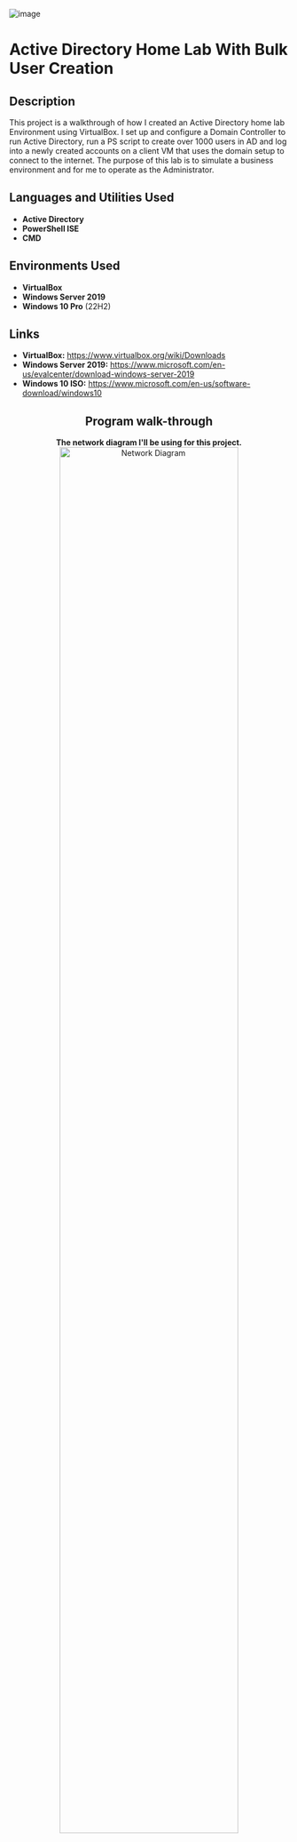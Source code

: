 ![image](https://github.com/T-Lamour/ActiveDirectoryLab/assets/148707781/68642915-6fb0-4193-9074-adbabd679199)<h1>Active Directory Home Lab With Bulk User Creation</h1>

<h2>Description</h2>
This project is a walkthrough of how I created an Active Directory home lab Environment using VirtualBox. I set up and configure a Domain Controller to run Active Directory, run a PS script to create over 1000 users in AD and log into a newly created accounts on a client VM that uses the domain setup to connect to the internet. The purpose of this lab is to simulate a business environment and for me to operate as the Administrator.
<br />

<h2>Languages and Utilities Used</h2>

- <b>Active Directory</b> 
- <b>PowerShell ISE</b>
- <b>CMD</b>

<h2>Environments Used </h2>

- <b>VirtualBox</b>
- <b>Windows Server 2019</b>
- <b>Windows 10 Pro</b> (22H2)

<h2>Links</h2>

- <b>VirtualBox:</b> https://www.virtualbox.org/wiki/Downloads
- <b>Windows Server 2019:</b> https://www.microsoft.com/en-us/evalcenter/download-windows-server-2019
- <b>Windows 10 ISO:</b> https://www.microsoft.com/en-us/software-download/windows10

<h2 align="center">Program walk-through</h2>

<p align="center">
<b>The network diagram I'll be using for this project.</b> <br/>
<img src="https://imgur.com/HE2sRnA.jpg" height="80%" width="80%" alt="Network Diagram"/>
<br />
<br />
<br />
<b>For the VM that will be hosting my DC, I need two network adapters. I need the NAT that will use my host IP address from my home router and an Internal Network Adapter so my DC can communicate with other VMs. </b> <br/>
<img src="https://imgur.com/KPhbN22.jpg" height="80%" width="80%" alt="Configuring the Network Adapter for the Domain Controller Virtual Machine"/>
<br />
<br />
<br />
<img src="https://imgur.com/xMxJiEv.jpg" height="80%" width="80%" alt="Configuring the Network Adapter for the Domain Controller Virtual Machine"/>
<br />
<br />

<b>Figuring out which NIC is our NAT and which is our internet network, I rename the adapters to differentiate as it is important later on when setting up the DC and DHCP.</b> <br/>
<img src="https://imgur.com/4QXwzaE.jpg" height="80%" width="80%" alt="Configuring the Network"/>
<br />
<br />
<b>Now I’ve configured the Internal network adapter and assign it an IP address based on the diagram above (172.16.0.1) and I do not need to give it a default gateway as the DC is the gateway. As for the DNS server, I assigned an IP based on the diagram because when we install Active Directory it will install DNS. I set it as a loopback address so it pings itself.</b> <br/>
<img src="https://imgur.com/4CqJmmN.jpg" height="80%" width="80%" alt="Configuring the Network"/>
<br />
<br />
<b>Now that the NICs are differentiated, I rename the VM as DC. This forces a restart</b> <br/>
<img src="https://i.imgur.com/TklrxzC.jpg" height="80%" width="80%" alt="Renaming the PC"/>
<br />
<br />
<b>After restarting, I installed Active Directory Domain Services through Server Manager, and setup the server as the domain right after. I named this Emirates.Stadium (as you can tell, I’m an Arsenal fan!) When the server is promoted to a domain, it forces a restart.</b> <br/>

<img src="https://imgur.com/lr8den7.jpg" height="80%" width="80%" alt="AD installation"/>
<br />
<p align="center">
 <img src="https://imgur.com/ZYztTgv.jpg" height="80%" width="80%" alt="Configuring the Network Adapter for the Domain Controller Virtual Machine"/>
<br />
<br />
 <p align="center">
<br />
<br />
<p align="center">

<b>Using the built in Admin account, I will create a dedicated domain Admin account, granting it Domain Admin permissions on AD. </b> <br/>
</p>
 <img src="https://imgur.com/XKDbk55.jpg" height="80%" width="80%" alt="Creating Admin account"/>
<br />

<p align="center">
<b>Now I need to install RAS/NAT (incl Routing) for my Windows 10 client to gain access to the internet through the internal network via the DC.</b> <br/>
</p>
 <img src="https://imgur.com/Gf6U38P.jpg" height="80%" width="80%" alt="Installing RAS"/>
<br />

<p align="center">
<b>Now that the role is installed, I need to configure the Routing and Remote Access under tools in Server Manager. Click tools in Server Manager and Right click ‘DC’ and configure and enable routing and remote access. Under configuration, select NAT and the external NIC (the internet).</b> <br/>
</p>
 <img src="https://imgur.com/6SI4aOu.jpg" height="80%" width="80%" alt="Config Remote Access"/>
<br />
<br />
<br />
<p align="center">
<b>After Remote Access has been configured, install the DHCP Server. This will allow our Windows 10 clients to be assigned an IP address and gain access to the internet..</b> <br/>
</p>
 <img src="https://imgur.com/VpQuR04.jpg" height="80%" width="80%" alt="Installl DCHP"/>
<br />
<br />
<p align="center">
<b>The purpose of the DHCP server is to allows machines on the network to automatically be assigned an IP address. The scope created will assign IP addresses in a range, that being 172.16.0.100-200 so the DHCP will effectively be able to give out 100 IP addresses (you can also configure the lease time of the IP addresses for the client machines so that the IP cannot be used by other devices).</b> <br/>
</p>
<img src="https://imgur.com/fKG4HaY.jpg" height="80%" width="80%" alt="Installl DCHP"/>
<br />
<img src="https://imgur.com/4MNAjEQ.jpg" height="80%" width="80%" alt="Installl DCHP"/>
<br />
<br />
<p align="center">
<b>Now the DC and AD is configured, I’m moving onto sourcing the PS script to create the 1000 users from the internet, however the security features on the DC needs to be disabled (Never do this in a production environment! Since this is only a lab environment for myself it is not an issue). In order to run the PS script, we need to open Powershell as admin and set the exercution policy as unrestricted – *Set-ExercutionPolicy unrestricted* </b> <br/>
</p>
<b>Open and run the sourced script. The script has run successfully however, there were some that were not created due to the name length. This can easily be solved by editing the script to change the username layout, or change character length on Group Policy on AD.</b> <br/>
<img src="https://imgur.com/0ec9T9S.jpg" height="80%" width="80%" alt="Installl DCHP"/>
<br />
<br />
<p align="center">
<b>Now the users have been created, I need to setup the client Virtual Machine that will act as a user in the domain (ensure you select the NIC of the VM as internal instead of NAT in order to be assigned the IP from the DC). Once created, I search *sys.cpl* under Windows Search to rename the machine as CLIENT1 and join onto the domain. I use the credentials of the admin account created to confirm.</b> <br/>
</p>
<img src="https://imgur.com/KtkSx5G.jpg" height="80%" width="80%" alt="Using Powershell to create 1000 user accounts in bulk"/>
<br />
<br />
<p align="center">
<b>The machine has successfully joined the domain! I log into a user account created from the PS script to check if everything is configured correctly. After loging in, run ipconfig on CMD to test if the client VM was assigned the properly assigned IP address by the DC. We can see that it was properly leased an IP address by the domain controller.</b> <br/>
</p>
<img src="https://imgur.com/HRx5VCn.jpg" height="80%" width="80%" alt="Using Powershell to create 1000 user accounts in bulk"/>
<br />
<br />
<p align="center">
<b>The script has run successfully and the output confirmations that the user accounts has been created looks amazing. There were some duplicates that were not created, but that is easily solved by adding to the Powershell script a few lines of code that will tell it what to do in case duplicates occur. Perhaps something along the lines of "If a duplicate occurs, add a 1 to the end of the account name" for example. If you want to see the full code used, refer to the top of this repository. The script is under CREATE_USERS.ps1</b> <br/>
</p>
<img src="https://i.imgur.com/MhlDg1o.jpg" height="80%" width="80%" alt="Using Powershell to create 1000 user accounts in bulk"/>
<br />
<br />
<p align="center">
<b>A final test to see that the work environment and bulk users I created is working, I head back to the server VM and review the users and computers on AD</b> <br/>
</p>
<img src="https://imgur.com/hA5JYvw.jpg" height="80%" width="80%" alt="Setting up new Virtual Machine"/>
<br />
<br />
<img src="https://imgur.com/HOr9M4i.jpg" height="80%" width="80%" alt="Using Powershell to create 1000 user accounts in bulk"/>
<br />

<b>This Finalises the Active Directory Lab. This can be further modified by implementing Group Policies, security features, programs etc.</b>  <br/>
</p>

<!--
 ```diff
- text in red
+ text in green
! text in orange
# text in gray
@@ text in purple (and bold)@@
```
--!>
